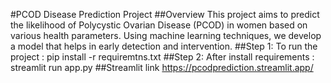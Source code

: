 #PCOD Disease Prediction Project
##Overview
This project aims to predict the likelihood of Polycystic Ovarian Disease (PCOD) in women based on various health parameters. Using machine learning techniques, we develop a model that helps in early detection and intervention.
##Step 1:
To run the project : pip install -r requiremtns.txt 
##Step 2:
After install requirements : streamlit run app.py 
##Streamlit link
https://pcodprediction.streamlit.app/
